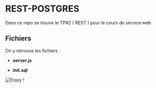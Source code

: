 # REST-POSTGRES

Dans ce repo se trouve le TP#2 ( REST ) pour le cours de service web

## Fichiers

On y retrouve les fichiers :

- **server.js**

- **init.sql**

![Enjoy !](https://substackcdn.com/image/fetch/f_auto,q_auto:good,fl_progressive:steep/https%3A%2F%2Fbucketeer-e05bbc84-baa3-437e-9518-adb32be77984.s3.amazonaws.com%2Fpublic%2Fimages%2F9b1170e1-d73f-45e7-a730-71d09e6cf746_1600x900.jpeg)
